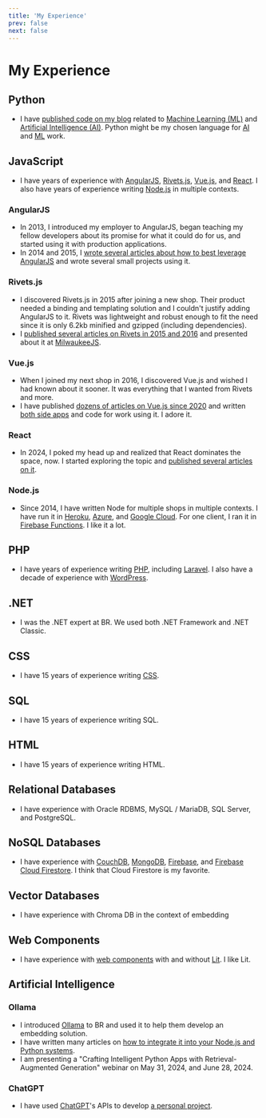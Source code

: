 ```yaml
---
title: 'My Experience'
prev: false
next: false
---
```


# My Experience

## Python

- I have [published code on my blog](https://jws.news/tag/python/) related to [Machine Learning (ML)](https://jws.news/tag/machine-learning/) and [Artificial Intelligence (AI)](https://jws.news/tag/ai/).  Python might be my chosen language for [AI](https://jws.news/tag/AI/) and [ML](https://jws.news/tag/machine-learning/) work.

## JavaScript

- I have years of experience with [AngularJS](https://jws.news/tag/AngularJS/), [Rivets.js](https://jws.news/tag/rivets-js/), [Vue.js](https://jws.news/tag/Vue-JS/), and [React](https://jws.news/tag/React/).  I also have years of experience writing [Node.js](https://jws.news/tag/node-js/) in multiple contexts.

### AngularJS

- In 2013, I introduced my employer to AngularJS, began teaching my fellow developers about its promise for what it could do for us, and started using it with production applications.
- In 2014 and 2015, I [wrote several articles about how to best leverage AngularJS](https://jws.news/tag/angularjs/) and wrote several small projects using it.

### Rivets.js

- I discovered Rivets.js in 2015 after joining a new shop.  Their product needed a binding and templating solution and I couldn't justify adding AngularJS to it.  Rivets was lightweight and robust enough to fit the need since it is only 6.2kb minified and gzipped (including dependencies).
- I [published several articles on Rivets in 2015 and 2016](https://jws.news/tag/rivets-js/) and presented about it at [MilwaukeeJS](https://www.meetup.com/milwaukeejs/).

### Vue.js

- When I joined my next shop in 2016, I discovered Vue.js and wished I had known about it sooner.  It was everything that I wanted from Rivets and more.
- I have published [dozens of articles on Vue.js since 2020](https://jws.news/tag/vue-js/) and written [both side apps](https://boilerplate.jws.app/) and code for work using it.  I adore it.

### React

- In 2024, I poked my head up and realized that React dominates the space, now.  I started exploring the topic and [published several articles on it](https://jws.news/tag/react/).

### Node.js

- Since 2014, I have written Node for multiple shops in multiple contexts.  I have run it in [Heroku](https://jws.news/tag/heroku/), [Azure](https://jws.news/tag/azure/), and [Google Cloud](https://jws.news/tag/google-cloud/).  For one client, I ran it in [Firebase Functions](https://firebase.google.com/docs/functions/functions-and-firebase).  I like it a lot.

## PHP

- I have years of experience writing [PHP](https://jws.news/tag/php/), including [Laravel](https://jws.news/tag/laravel/).  I also have a decade of experience with [WordPress](https://jws.news/tag/wordpress/).

## .NET

- I was the .NET expert at BR.  We used both .NET Framework and .NET Classic.

## CSS

- I have 15 years of experience writing [CSS](https://jws.news/tag/css/).

## SQL

- I have 15 years of experience writing SQL.

## HTML

- I have 15 years of experience writing HTML.

## Relational Databases

- I have experience with Oracle RDBMS, MySQL / MariaDB, SQL Server, and PostgreSQL.

## NoSQL Databases

- I have experience with [CouchDB](https://jws.news/tag/couchdb/), [MongoDB](https://jws.news/tag/mongodb/), [Firebase](https://jws.news/tag/firebase/), and [Firebase Cloud Firestore](https://jws.news/tag/firebase/).  I think that Cloud Firestore is my favorite.

## Vector Databases

- I have experience with Chroma DB in the context of embedding

## Web Components

- I have experience with [web components](https://jws.news/tag/web-components/) with and without [Lit](https://jws.news/tag/lit/).  I like Lit.

## Artificial Intelligence

### Ollama

- I introduced [Ollama](https://jws.news/tag/Ollama/) to BR and used it to help them develop an embedding solution.
- I have written many articles on [how to integrate it into your Node.js and Python systems](https://jws.news/tag/ollama/).
- I am presenting a "Crafting Intelligent Python Apps with Retrieval-Augmented Generation" webinar on May 31, 2024, and June 28, 2024.

### ChatGPT

- I have used [ChatGPT](https://jws.news/tag/ChatGPT/)'s APIs to develop [a personal project](https://botsin.space/@MKELimerick).
